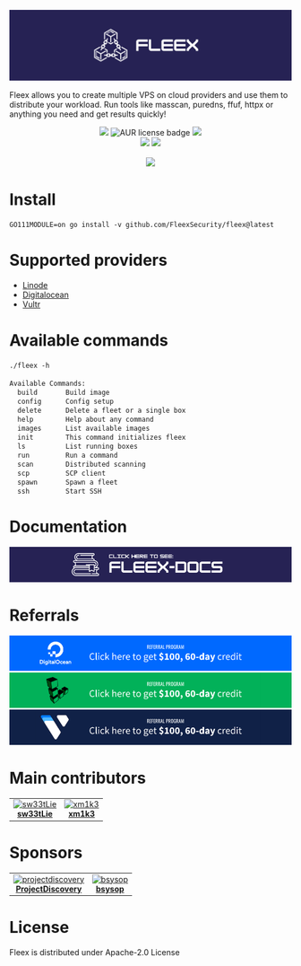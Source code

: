 ![Fleex](static/Fleex-Banner.png)


Fleex allows you to create multiple VPS on cloud providers and use them to distribute your workload. Run tools like masscan, puredns, ffuf, httpx or anything you need and get results quickly!

<p align="center">
<a href="https://github.com/FleexSecurity/fleex/issues"><img src="https://img.shields.io/badge/contributions-welcome-blue.svg?style=flat"></a>
<img alt="AUR license badge" src="https://img.shields.io/badge/license-Apache-blue">
<a href="https://github.com/FleexSecurity/fleex/releases"><img src="https://img.shields.io/github/release/FleexSecurity/fleex"></a>
<br>
<a href="https://twitter.com/sw33tLie"><img src="https://img.shields.io/twitter/follow/sw33tLie.svg?logo=twitter"></a>
<a href="https://twitter.com/xm1k3_"><img src="https://img.shields.io/twitter/follow/xm1k3_.svg?logo=twitter"></a>
<br>
<br>
<a href="https://www.buymeacoffee.com/xm1k3"><img src="https://www.buymeacoffee.com/assets/img/custom_images/purple_img.png"></a>
<br>
</p>

# Install 
```
GO111MODULE=on go install -v github.com/FleexSecurity/fleex@latest
```

# Supported providers
- [Linode](https://www.linode.com)
- [Digitalocean](https://www.digitalocean.com)
- [Vultr](https://www.vultr.com/)

# Available commands
```
./fleex -h

Available Commands:
  build       Build image
  config      Config setup
  delete      Delete a fleet or a single box
  help        Help about any command
  images      List available images
  init        This command initializes fleex
  ls          List running boxes
  run         Run a command
  scan        Distributed scanning
  scp         SCP client
  spawn       Spawn a fleet
  ssh         Start SSH
```

# Documentation

<a href="https://fleexsecurity.github.io/fleex-docs/"><img src="static/Fleex-docs.png" alt="Fleex-docs"></a>

# Referrals

<a href="https://www.digitalocean.com/?refcode=91982e64054b&utm_campaign=Referral_Invite&utm_medium=Referral_Program&utm_source=badge">
  <img src="static/Referrals/Digitalocean-referral.png" alt="Digitalocean referral link">
</a>
<a href="https://www.linode.com/?r=172cb6708bc78a41c5014cc2da0f2ab0d7abbe7b">
  <img src="static/Referrals/Linode-referral.png" alt="Linode referral link">
</a>
<a href="https://vultr.com/?ref=8969285-8H">
  <img src="static/Referrals/Vultr-referral.png" alt="Vultr referral link">
</a>

# Main contributors
<table>
  <tr>
    <td align="center">
      <a href="https://github.com/sw33tLie">
      <img
          width="75px;"
          src="https://avatars.githubusercontent.com/u/47645560?v=4"
          alt="sw33tLie"/>
        <br />
        <b>sw33tLie</b>
        </a>
    </td>
    <td align="center">
      <a href="https://github.com/xm1k3"
        ><img
          width="75px;"
          src="https://avatars.githubusercontent.com/u/73166077?v=4?s=100"
          alt="xm1k3"
        />
        <br />
        <b>xm1k3</b>
        </a>
    </td>
  </tr>
</table>

# Sponsors

<table>
  <tr>
    <td align="center">
      <a href="https://github.com/projectdiscovery">
      <img
          width="75px;"
          src="https://avatars.githubusercontent.com/u/50994705?v=4"
          alt="projectdiscovery"/>
        <br />
        <b>ProjectDiscovery</b>
        </a>
    </td>
     <td align="center">
      <a href="https://twitter.com/bsysop">
      <img
          width="75px;"
          src="https://avatars.githubusercontent.com/u/9998303?v=4"
          alt="bsysop"/>
        <br />
        <b>bsysop</b>
        </a>
    </td>
  </tr>
</table>


# License
Fleex is distributed under Apache-2.0 License
